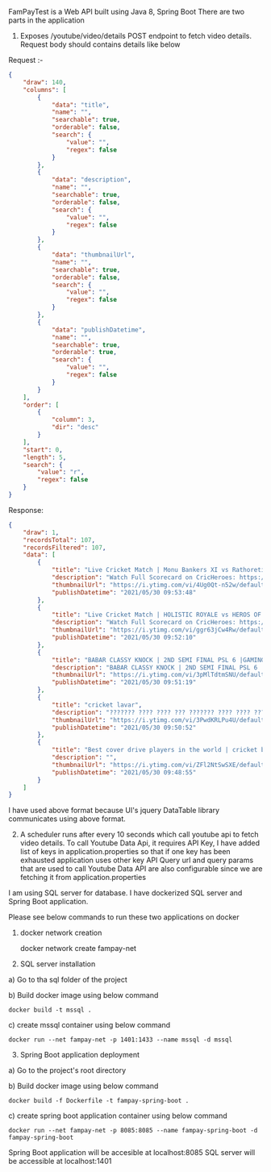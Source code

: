 FamPayTest is a Web API built using Java 8, Spring Boot
There are two parts in the application
1. Exposes /youtube/video/details POST endpoint to fetch video details. Request body should contains details like below

Request :-
```json
{
    "draw": 140,
    "columns": [
        {
            "data": "title",
            "name": "",
            "searchable": true,
            "orderable": false,
            "search": {
                "value": "",
                "regex": false
            }
        },
        {
            "data": "description",
            "name": "",
            "searchable": true,
            "orderable": false,
            "search": {
                "value": "",
                "regex": false
            }
        },
        {
            "data": "thumbnailUrl",
            "name": "",
            "searchable": true,
            "orderable": false,
            "search": {
                "value": "",
                "regex": false
            }
        },
        {
            "data": "publishDatetime",
            "name": "",
            "searchable": true,
            "orderable": true,
            "search": {
                "value": "",
                "regex": false
            }
        }
    ],
    "order": [
        {
            "column": 3,
            "dir": "desc"
        }
    ],
    "start": 0,
    "length": 5,
    "search": {
        "value": "r",
        "regex": false
    }
} 
```
Response:
```json
{
    "draw": 1,
    "recordsTotal": 107,
    "recordsFiltered": 107,
    "data": [
        {
            "title": "Live Cricket Match | Monu Bankers XI vs Rathoretigers | 30-May-21 08:30 AM 10 overs | Individual mat",
            "description": "Watch Full Scorecard on CricHeroes: https://tinyurl.com/yfdjyssk Teams: Monu Bankers XI vs Rathoretigers Tournament: Individual match CricHeroes is world's ...",
            "thumbnailUrl": "https://i.ytimg.com/vi/4Ug0Qt-n52w/default.jpg",
            "publishDatetime": "2021/05/30 09:53:48"
        },
        {
            "title": "Live Cricket Match | HOLISTIC ROYALE vs HEROS OF MAHAKAL | 30-May-21 08:42 AM 10 overs | FSG PREMIER",
            "description": "Watch Full Scorecard on CricHeroes: https://tinyurl.com/yj8a5tky Round: Round One Teams: HOLISTIC ROYALE vs HEROS OF MAHAKAL Tournament: FSG ...",
            "thumbnailUrl": "https://i.ytimg.com/vi/ggr63jCw4Rw/default.jpg",
            "publishDatetime": "2021/05/30 09:52:10"
        },
        {
            "title": "BABAR CLASSY KNOCK | 2ND SEMI FINAL PSL 6 |GAMING UNIVERSE |CRICKET 19",
            "description": "BABAR CLASSY KNOCK | 2ND SEMI FINAL PSL 6 |GAMING UNIVERSE |CRICKET 19 I HOPE YOU WILL ENJOY THIS VIDEO PLEASE SUBSCRIBE TO MY ...",
            "thumbnailUrl": "https://i.ytimg.com/vi/3pMlTdtmSNU/default.jpg",
            "publishDatetime": "2021/05/30 09:51:19"
        },
        {
            "title": "cricket lavar",
            "description": "??????? ???? ???? ??? ??????? ???? ???? ??? ??????? ?????? ??????? ?????? ???? please my channel subscribe me and like me.",
            "thumbnailUrl": "https://i.ytimg.com/vi/3PwdKRLPu4U/default.jpg",
            "publishDatetime": "2021/05/30 09:50:52"
        },
        {
            "title": "Best cover drive players in the world | cricket best shots | cricket animation #shorts #cricket",
            "description": "",
            "thumbnailUrl": "https://i.ytimg.com/vi/ZFl2NtSwSXE/default.jpg",
            "publishDatetime": "2021/05/30 09:48:55"
        }
    ]
}
```
I have used above format because UI's jquery DataTable library communicates using above format.

2. A scheduler runs after every 10 seconds which call youtube api to fetch video details.
To call Youtube Data Api, it requires API Key, I have added list of keys in application.properties so that if one 
key has been exhausted application uses other key
API Query url and query params that are used to call Youtube Data API are also configurable since
we are fetching it from application.properties

I am using SQL server for database.
I have dockerized SQL server and Spring Boot application.

Please see below commands to run these two applications on docker

1. docker network creation

    docker network create fampay-net

2. SQL server installation

a) Go to tha sql folder of the project

b) Build docker image using below command

    docker build -t mssql .
 
c) create mssql container using below command

    docker run --net fampay-net -p 1401:1433 --name mssql -d mssql

3. Spring Boot application deployment

a) Go to the project's root directory

b) Build docker image using below command

    docker build -f Dockerfile -t fampay-spring-boot .

c) create spring boot application container using below command

    docker run --net fampay-net -p 8085:8085 --name fampay-spring-boot -d fampay-spring-boot
    
Spring Boot application will be accesible at localhost:8085
SQL server will be accessible at localhost:1401